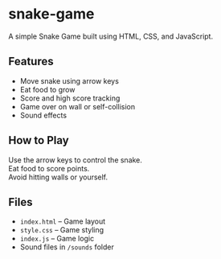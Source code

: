 # snake-game
A simple Snake Game built using HTML, CSS, and JavaScript.

## Features
- Move snake using arrow keys
- Eat food to grow
- Score and high score tracking
- Game over on wall or self-collision
- Sound effects

## How to Play
Use the arrow keys to control the snake.  
Eat food to score points.  
Avoid hitting walls or yourself.

## Files
- `index.html` – Game layout
- `style.css` – Game styling
- `index.js` – Game logic
- Sound files in `/sounds` folder
